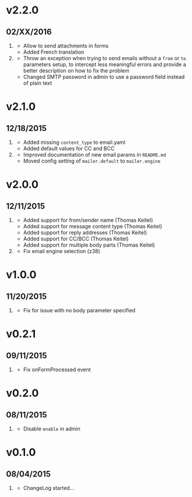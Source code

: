 # v2.2.0
## 02/XX/2016

1. [](#new)
    * Allow to send attachments in forms
    * Added French translation
1. [](#improved)
    * Throw an exception when trying to send emails without a `from` or `to` parameters setup, to intercept less meaningful errors and provide a better description on how to fix the problem 
    * Changed SMTP password in admin to use a password field instead of plain text

# v2.1.0
## 12/18/2015

1. [](#new)
    * Added missing `content_type` to email.yaml
    * Added default values for CC and BCC
 1. [](#improved)
    * Improved documentation of new email params in `README.md`
    * Moved config setting of `mailer.default` to `mailer.engine`

# v2.0.0
## 12/11/2015

1. [](#new)
	* Added support for from/sender name (Thomas Keitel)
	* Added support for message content type (Thomas Keitel)
	* Added support for reply addresses (Thomas Keitel)
	* Added support for CC/BCC (Thomas Keitel)
	* Added support for multiple body parts (Thomas Keitel)
1. [](#bugfix)
    * Fix email engine selection (z38)

# v1.0.0
## 11/20/2015

1. [](#bugfix)
    * Fix for issue with no body parameter specified

# v0.2.1
## 09/11/2015

1. [](#bugfix)
    * Fix onFormProcessed event

# v0.2.0
## 08/11/2015

1. [](#improved)
    * Disable `enable` in admin
    
# v0.1.0
## 08/04/2015

1. [](#new)
    * ChangeLog started...
